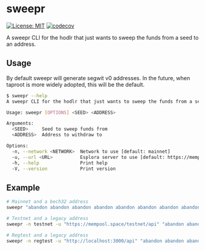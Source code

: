 # sweepr

[![License: MIT](https://img.shields.io/badge/License-MIT-yellow.svg)](https://opensource.org/licenses/MIT)
[![codecov](https://codecov.io/gh/realeinherjar/sweepr/branch/main/graph/badge.svg?token=7NRUC51LLY)](https://codecov.io/gh/realeinherjar/sweepr)

A sweepr CLI for the hodlr that just wants to sweep the funds from a seed to an address.

## Usage

By default sweepr will generate segwit v0 addresses.
In the future, when taproot is more widely adopted, this will be the default.

```bash
$ sweepr --help
A sweepr CLI for the hodlr that just wants to sweep the funds from a seed to an address

Usage: sweepr [OPTIONS] <SEED> <ADDRESS>

Arguments:
  <SEED>     Seed to sweep funds from
  <ADDRESS>  Address to withdraw to

Options:
  -n, --network <NETWORK>  Network to use [default: mainnet]
  -u, --url <URL>          Esplora server to use [default: https://mempool.space/api]
  -h, --help               Print help
  -V, --version            Print version
```

## Example

```bash
# Mainnet and a bech32 address
sweepr "abandon abandon abandon abandon abandon abandon abandon abandon abandon abandon abandon cactus" bc1qar0srrr7xfkvy5l643lydnw9re59gtzzwf5mdq

# Testnet and a legacy address
sweepr -n testnet -u "https://mempool.space/testnet/api" "abandon abandon abandon abandon abandon abandon abandon abandon abandon abandon abandon cactus" mipcBbFg9gMiCh81Kj8tqqdgoZub1ZJRfn

# Regtest and a legacy address
sweepr -n regtest -u "http://localhost:3000/api" "abandon abandon abandon abandon abandon abandon abandon abandon abandon abandon abandon cactus" mipcBbFg9gMiCh81Kj8tqqdgoZub1ZJRfn
```
